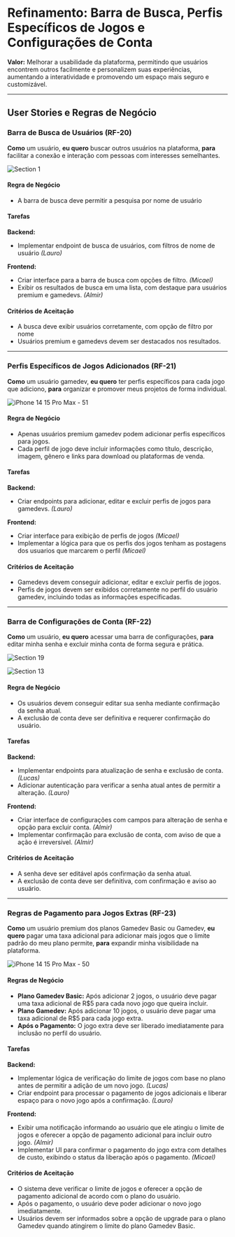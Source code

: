 # Refinamento: Barra de Busca, Perfis Específicos de Jogos e Configurações de Conta

**Valor:** Melhorar a usabilidade da plataforma, permitindo que usuários encontrem outros facilmente e personalizem suas experiências, aumentando a interatividade e promovendo um espaço mais seguro e customizável.

---

## User Stories e Regras de Negócio

### Barra de Busca de Usuários (RF-20)

**Como** um usuário, **eu quero** buscar outros usuários na plataforma, **para** facilitar a conexão e interação com pessoas com interesses semelhantes.

![Section 1](https://github.com/user-attachments/assets/bcb96904-90d3-4940-baf2-629741009051)


#### Regra de Negócio
- A barra de busca deve permitir a pesquisa por nome de usuário

#### Tarefas

**Backend:**
- Implementar endpoint de busca de usuários, com filtros de nome de usuário *(Lauro)*

**Frontend:**
- Criar interface para a barra de busca com opções de filtro. *(Micael)*
- Exibir os resultados de busca em uma lista, com destaque para usuários premium e gamedevs. *(Almir)*

#### Critérios de Aceitação
- A busca deve exibir usuários corretamente, com opção de filtro por nome
- Usuários premium e gamedevs devem ser destacados nos resultados.

---

### Perfis Específicos de Jogos Adicionados (RF-21)

**Como** um usuário gamedev, **eu quero** ter perfis específicos para cada jogo que adiciono, **para** organizar e promover meus projetos de forma individual.

![iPhone 14   15 Pro Max - 51](https://github.com/user-attachments/assets/cbfcff8f-9d72-4fcd-b442-1ef3ce3a53b3)


#### Regra de Negócio
- Apenas usuários premium gamedev podem adicionar perfis específicos para jogos.
- Cada perfil de jogo deve incluir informações como título, descrição, imagem, gênero e links para download ou plataformas de venda.

#### Tarefas

**Backend:**
- Criar endpoints para adicionar, editar e excluir perfis de jogos para gamedevs. *(Lauro)*

**Frontend:**
- Criar interface para exibição de perfis de jogos  *(Micael)*
- Implementar a lógica para que os perfis dos jogos tenham as postagens dos usuarios que marcarem o perfil *(Micael)*

#### Critérios de Aceitação
- Gamedevs devem conseguir adicionar, editar e excluir perfis de jogos.
- Perfis de jogos devem ser exibidos corretamente no perfil do usuário gamedev, incluindo todas as informações especificadas.

---

### Barra de Configurações de Conta (RF-22)

**Como** um usuário, **eu quero** acessar uma barra de configurações, **para** editar minha senha e excluir minha conta de forma segura e prática.

![Section 19](https://github.com/user-attachments/assets/e10e0b35-d2c8-4acd-b054-e4e288552635)

![Section 13](https://github.com/user-attachments/assets/c6ff8245-dc56-4212-a701-aeb7ccbd905e)


#### Regra de Negócio
- Os usuários devem conseguir editar sua senha mediante confirmação da senha atual.
- A exclusão de conta deve ser definitiva e requerer confirmação do usuário.

#### Tarefas

**Backend:**
- Implementar endpoints para atualização de senha e exclusão de conta. *(Lucas)*
- Adicionar autenticação para verificar a senha atual antes de permitir a alteração. *(Lauro)*

**Frontend:**
- Criar interface de configurações com campos para alteração de senha e opção para excluir conta. *(Almir)*
- Implementar confirmação para exclusão de conta, com aviso de que a ação é irreversível. *(Almir)*

#### Critérios de Aceitação
- A senha deve ser editável após confirmação da senha atual.
- A exclusão de conta deve ser definitiva, com confirmação e aviso ao usuário.

---

### Regras de Pagamento para Jogos Extras (RF-23)

**Como** um usuário premium dos planos Gamedev Basic ou Gamedev, **eu quero** pagar uma taxa adicional para adicionar mais jogos que o limite padrão do meu plano permite, **para** expandir minha visibilidade na plataforma.

![iPhone 14   15 Pro Max - 50](https://github.com/user-attachments/assets/6ce8ac8d-f670-4bfe-9c06-cda4e750d75f)


#### Regras de Negócio
- **Plano Gamedev Basic:** Após adicionar 2 jogos, o usuário deve pagar uma taxa adicional de R$5 para cada novo jogo que queira incluir.
- **Plano Gamedev:** Após adicionar 10 jogos, o usuário deve pagar uma taxa adicional de R$5 para cada jogo extra.
- **Após o Pagamento:** O jogo extra deve ser liberado imediatamente para inclusão no perfil do usuário.

#### Tarefas

**Backend:**
- Implementar lógica de verificação do limite de jogos com base no plano antes de permitir a adição de um novo jogo. *(Lucas)*
- Criar endpoint para processar o pagamento de jogos adicionais e liberar espaço para o novo jogo após a confirmação. *(Lauro)*

**Frontend:**
- Exibir uma notificação informando ao usuário que ele atingiu o limite de jogos e oferecer a opção de pagamento adicional para incluir outro jogo. *(Almir)*
- Implementar UI para confirmar o pagamento do jogo extra com detalhes de custo, exibindo o status da liberação após o pagamento. *(Micael)*

#### Critérios de Aceitação
- O sistema deve verificar o limite de jogos e oferecer a opção de pagamento adicional de acordo com o plano do usuário.
- Após o pagamento, o usuário deve poder adicionar o novo jogo imediatamente.
- Usuários devem ser informados sobre a opção de upgrade para o plano Gamedev quando atingirem o limite do plano Gamedev Basic.
